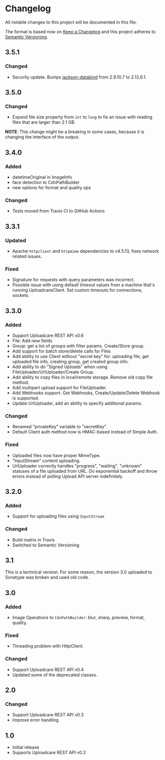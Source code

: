 # Changelog
All notable changes to this project will be documented in this file.

The format is based now on [Keep a Changelog](http://keepachangelog.com/en/1.0.0/)
and this project adheres to [Semantic Versioning](http://semver.org/spec/v2.0.0.html).

## 3.5.1
### Changed
- Security update. Bumps [jackson-databind](https://github.com/FasterXML/jackson) from 2.9.10.7 to 2.12.6.1.

## 3.5.0
### Changed
- Expand file size property from `int` to `long` to fix an issue with reading files that are larger than 2.1 GB.

**NOTE**: This change might be a breaking in _some_ cases, because it is changing the interface of the output.

## 3.4.0
### Added
- datetimeOriginal in ImageInfo
- face detection to CdnPathBuilder
- new options for format and quality ops

### Changed
- Tests moved from Travis CI to GitHub Actions

## 3.3.1
### Updated
- Apache `httpclient` and `httpmime` dependencies to v4.5.13, fixes network related issues.
### Fixed
- Signature for requests with query parameters was incorrect.
- Possible issue with using default timeout values from a machine that's running UploadcareClient. Set custom timeouts for connections, sockets.

## 3.3.0
### Added
- Support Uploadcare REST API v0.6
- File: Add new fields
- Group: get a list of groups with filter params. Create/Store group.
- Add support for batch store/delete calls for Files
- Add ability to use Client without "secret key" for: uploading file, get uploaded file info, creating group, get created group info.
- Add ability to do "Signed Uploads" when using FileUploader/UrlUploader/Create Group.
- Add ability to copy files in local/remote storage. Remove old copy file method.
- Add multipart upload support for FileUploader.
- Add Webhooks support. Get Webhooks, Create/Update/Delete Webhook is supported.
- Update UrlUploader, add an ability to specify additional params.

### Changed
- Renamed "privateKey" variable to "secretKey".
- Default Client auth method now is HMAC-based instead of Simple Auth.

### Fixed
- Uploaded files now have proper MimeType.
- "InputStream" content uploading.
- UrlUploader correctly handles "progress", "waiting", "unknown" statuses of a file uploaded from URL. Do exponential backoff and throw errors instead of polling Upload API server indefinitely.

## 3.2.0
### Added
- Support for uploading files using `InputStream`

### Changed
- Build matrix in Travis
- Switched to Semantic Versioning

## 3.1
This is a technical version.
For some reason, the version 3.0 uploaded to Sonatype was broken and used old code.

## 3.0
### Added
- Image Operations to `CdnPathBuilder`: blur, sharp, preview, format, quality.

### Fixed
- Threading problem with HttpClient.

### Changed
- Support Uploadcare REST API v0.4
- Updated some of the deprecated classes.

## 2.0
### Changed
- Support Uploadcare REST API v0.3
- Improve error handling

## 1.0
- Initial release
- Supports Uploadcare REST API v0.2
